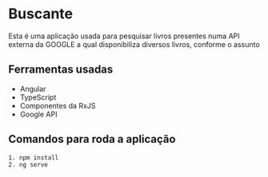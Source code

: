 # Buscante

Esta é uma aplicação usada para pesquisar livros presentes numa API externa da GOOGLE a qual disponibiliza diversos livros, conforme o assunto

## Ferramentas usadas
  - Angular
  - TypeScript
  - Componentes da RxJS
  - Google API

## Comandos para roda a aplicação
```
1. npm install
2. ng serve
```

